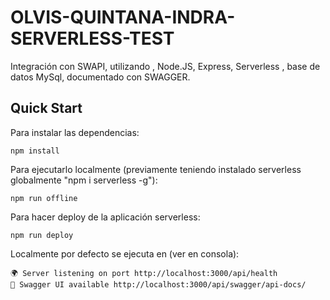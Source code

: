 # OLVIS-QUINTANA-INDRA-SERVERLESS-TEST

Integración con SWAPI, utilizando , Node.JS, Express, Serverless , base de datos MySql, documentado con SWAGGER.

## Quick Start

Para instalar las dependencias:

```
npm install
```

Para ejecutarlo localmente (previamente teniendo instalado serverless globalmente "npm i serverless -g"):

```
npm run offline
```

Para hacer deploy de la aplicación serverless:

```
npm run deploy
```

Localmente por defecto se ejecuta en (ver en consola):

```
🌍 Server listening on port http://localhost:3000/api/health
🚀 Swagger UI available http://localhost:3000/api/swagger/api-docs/
```
